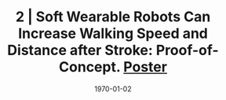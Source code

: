 ---
title: "2 |  Soft Wearable Robots Can Increase Walking Speed and Distance after Stroke: Proof-of-Concept. [Poster](/files/abstracts/2017_WeROB_POSTER.pdf)"
collection: publications
permalink: /publication/Ab-2
date: 1970-01-02
venue: 'Engineering'
citation: 'Awad L.,  Bae J., O’Donnell K., Hendron K., <b>Kudzia P.</b>,  Zurawski E., Holt K., Ellis T.,  Walsh C., Soft Wearable Robots Can Increase Walking Speed and Distance after Stroke: Proof-of-Concept, <i>American Physical Therapy Association Combined Sections Meeting</i>. San Antonio, TX, USA. <b>2017</b>'
---